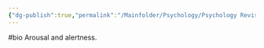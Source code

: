 ```yaml
---
{"dg-publish":true,"permalink":"/Mainfolder/Psychology/Psychology Revision/Concepts/Norepinephrine/"}
---
```


#bio 
Arousal and alertness.